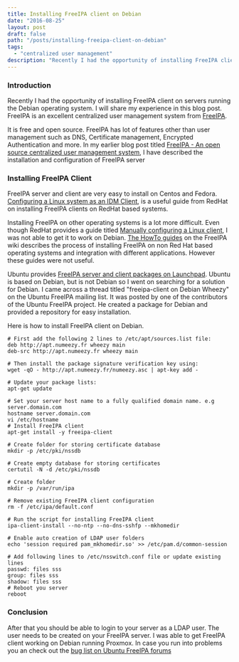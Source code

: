 ```yaml
---
title: Installing FreeIPA client on Debian
date: "2016-08-25"
layout: post
draft: false
path: "/posts/installing-freeipa-client-on-debian"
tags:
  - "centralized user management"
description: "Recently I had the opportunity of installing FreeIPA client on servers running the Debian operating system. I will share my experience in this blog post. FreeIPA is an excellent centralized user management system from FreeIPA."
---
```


### Introduction
Recently I had the opportunity of installing FreeIPA client on servers running the Debian operating system. I will share my experience in this blog post. FreeIPA is an excellent centralized user management system from [FreeIPA](http://www.freeipa.org).

It is free and open source. FreeIPA has lot of features other than user management such as DNS, Certificate management, Encrypted Authentication and more. In my earlier blog post titled [FreeIPA - An open source centralized user management system](/posts/freeipa---an-open-source-centralized-user-management-system), I have described the installation and configuration of FreeIPA server

### Installing FreeIPA Client
FreeIPA server and client are very easy to install on Centos and Fedora. [Configuring a Linux system as an IDM Client](https://access.redhat.com/documentation/en-us/red_hat_enterprise_linux/6/html/identity_management_guide/installing_the_ipa_client_on_linux), is a useful guide from RedHat on installing FreeIPA clients on RedHat based systems.

Installing FreeIPA on other operating systems is a lot more difficult. Even though RedHat provides a guide titled [Manually configuring a Linux client](https://access.redhat.com/documentation/en-us/red_hat_enterprise_linux/5/html/configuring_identity_management/linux-manual), I was not able to get it to work on Debian. [The HowTo guides](http://www.freeipa.org/page/HowTos) on the FreeIPA wiki describes the process of installing FreeIPA on non Red Hat based operating systems and integration with different applications. However these guides were not useful.

Ubuntu provides [FreeIPA server and client packages on Launchpad](https://launchpad.net/freeipa). Ubuntu is based on Debian, but is not Debian so I went on searching for a solution for Debian. I came across a thread titled "freeipa-client on Debian Wheezy" on the Ubuntu FreeIPA mailing list. It was posted by one of the contributors of the Ubuntu FreeIPA project. He created a package for Debian and provided a repository for easy installation.

Here is how to install FreeIPA client on Debian.

```
# First add the following 2 lines to /etc/apt/sources.list file:
deb http://apt.numeezy.fr wheezy main
deb-src http://apt.numeezy.fr wheezy main

# Then install the package signature verification key using:
wget -qO - http://apt.numeezy.fr/numeezy.asc | apt-key add -

# Update your package lists:
apt-get update

# Set your server host name to a fully qualified domain name. e.g server.domain.com
hostname server.domain.com
vi /etc/hostname
# Install FreeIPA client
apt-get install -y freeipa-client

# Create folder for storing certificate database
mkdir -p /etc/pki/nssdb

# Create empty database for storing certificates
certutil -N -d /etc/pki/nssdb

# Create folder
mkdir -p /var/run/ipa

# Remove existing FreeIPA client configuration
rm -f /etc/ipa/default.conf

# Run the script for installing FreeIPA client
ipa-client-install --no-ntp --no-dns-sshfp --mkhomedir

# Enable auto creation of LDAP user folders
echo 'session required pam_mkhomedir.so' >> /etc/pam.d/common-session

# Add following lines to /etc/nsswitch.conf file or update existing lines
passwd: files sss
group: files sss
shadow: files sss
# Reboot you server
reboot
```

### Conclusion
After that you should be able to login to your server as a LDAP user. The user needs to be created on your FreeIPA server. I was able to get FreeIPA client working on Debian running Proxmox. In case you run into problems you an check out the [bug list on Ubuntu FreeIPA forums](https://bugs.launchpad.net/ubuntu/+source/freeipa/+bug/1280215)
